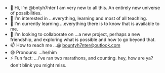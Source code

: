 - 👋 Hi, I’m @bntyh7nter I am very new to all this. An entirely new universe of possibilities.
- 👀 I’m interested in ...everything, learning and most of all teaching.
- 🌱 I’m currently learning ...everything there is to know that is available to me.
- 💞️ I’m looking to collaborate on ...a new project, perhaps a new friendship, and exploring what is possible and how to go beyond that.
- 📫 How to reach me ...@ bountyh7nter@outlook.com
- 😄 Pronouns: ...he/him
- ⚡ Fun fact: ...i've ran two marathons, and counting.
hey, how are ya? don't blink you might miss.
<!---well...
bntyh7nter/bntyh7nter is a ✨ special ✨ repository because its `README.md` (this file) appears on your GitHub profile.
You can click the Preview link to take a look at your changes.
--->

